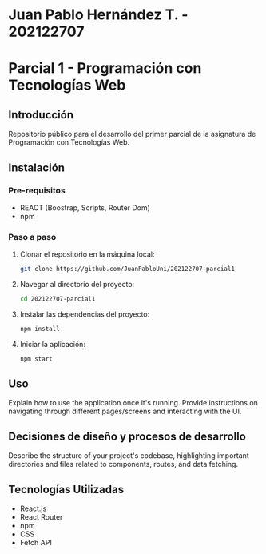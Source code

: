 # Juan Pablo Hernández T. - 202122707

# Parcial 1 - Programación con Tecnologías Web

## Introducción

Repositorio público para el desarrollo del primer parcial de la asignatura de Programación con Tecnologías Web.

## Instalación

### Pre-requisitos
- REACT (Boostrap, Scripts, Router Dom)
- npm

### Paso a paso
1. Clonar el repositorio en la máquina local:
   ```bash
   git clone https://github.com/JuanPabloUni/202122707-parcial1
   ```
2. Navegar al directorio del proyecto:
   ```bash
   cd 202122707-parcial1
   ```
3. Instalar las dependencias del proyecto:
   ```bash
   npm install
   ```

4. Iniciar la aplicación:
   ```bash
   npm start
   ```

## Uso

Explain how to use the application once it's running. Provide instructions on navigating through different pages/screens and interacting with the UI.

## Decisiones de diseño y procesos de desarrollo

Describe the structure of your project's codebase, highlighting important directories and files related to components, routes, and data fetching.

## Tecnologías Utilizadas

- React.js
- React Router
- npm
- CSS
- Fetch API